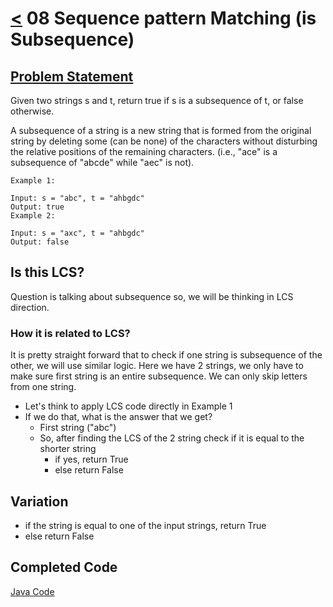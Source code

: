# [<](../Readme.md) 08 Sequence pattern Matching (is Subsequence)

## [Problem Statement](https://leetcode.com/problems/is-subsequence/description/)

Given two strings s and t, return true if s is a subsequence of t, or false otherwise.

A subsequence of a string is a new string that is formed from the original string by deleting some (can be none) 
of the characters without disturbing the relative positions of the remaining characters. 
(i.e., "ace" is a subsequence of "abcde" while "aec" is not).

```text
Example 1:

Input: s = "abc", t = "ahbgdc"
Output: true
Example 2:

Input: s = "axc", t = "ahbgdc"
Output: false
```

## Is this LCS?

Question is talking about subsequence so, we will be thinking in LCS direction.

### How it is related to LCS?
It is pretty straight forward that to check if one string is subsequence of the other, we will use similar logic.
Here we have 2 strings, we only have to make sure first string is an entire subsequence. 
We can only skip letters from one string.
- Let's think to apply LCS code directly in Example 1
- If we do that, what is the answer that we get? 
  - First string ("abc")
  - So, after finding the LCS of the 2 string check if it is equal to the shorter string
    - if yes, return True
    - else return False

## Variation
- if the string is equal to one of the input strings, return True
- else return False

## Completed Code
[Java Code](./src/SPMDP.java)
